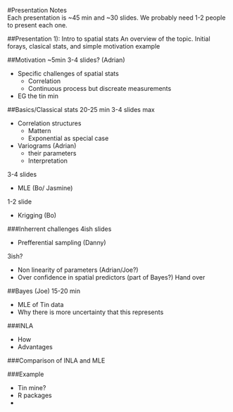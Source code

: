 #Presentation Notes  
Each presentation is ~45 min and ~30 slides.  We probably need 1-2 people to present each one.

##Presentation 1):  Intro to spatial stats
An overview of the topic.  Initial forays, clasical stats, and simple motivation example

##Motivation
~5min
3-4 slides?   (Adrian)
* Specific challenges of spatial stats
  * Correlation
  * Continuous process but discreate measurements
* EG the tin min


##Basics/Classical stats
20-25 min
3-4 slides max
* Correlation structures
  * Mattern
  * Exponential as special case
* Variograms (Adrian)
  * their parameters
  * Interpretation

3-4 slides
* MLE (Bo/ Jasmine)

1-2 slide
* Krigging (Bo)

###Inherrent challenges
4ish slides
* Prefferential sampling (Danny)

3ish?
* Non linearity of parameters (Adrian/Joe?)
* Over confidence in spatial predictors  (part of Bayes?) Hand over


##Bayes (Joe)
15-20 min
* MLE of Tin data
* Why there is more uncertainty that this represents

###INLA
* How
* Advantages

###Comparison of INLA and MLE

###Example
* Tin mine?
* R packages
*
